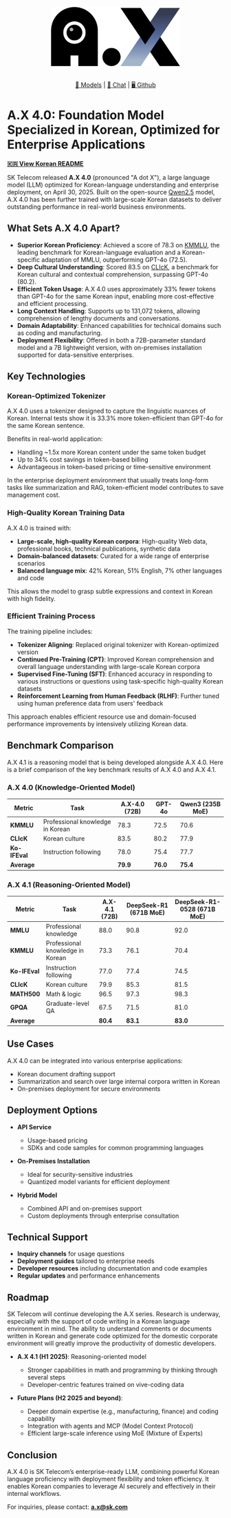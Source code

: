 <div align="center">
  <img src="./A.X_logo.png" alt="A.X Logo" width="300"/>
</div>
<br>
<p align="center"> <a href="https://huggingface.co/collections/skt/ax-4-68637ebaa63b9cc51925e886">🤗 Models</a>   |   <a href="https://sktax.chat/chat">💬 Chat</a>   |   <a href="https://github.com/SKT-AI/A.X-4.0">🖥️ Github</a> </p>

# A.X 4.0: Foundation Model Specialized in Korean, Optimized for Enterprise Applications

[**🇰🇷 View Korean README**](README.md)

SK Telecom released **A.X 4.0** (pronounced "A dot X"), a large language model (LLM) optimized for Korean-language understanding and enterprise deployment, on April 30, 2025. Built on the open-source [Qwen2.5](https://huggingface.co/collections/Qwen/qwen25-66e81a666513e518adb90d9e) model, A.X 4.0 has been further trained with large-scale Korean datasets to deliver outstanding performance in real-world business environments.

## What Sets A.X 4.0 Apart?

- **Superior Korean Proficiency**: Achieved a score of 78.3 on [KMMLU](https://huggingface.co/datasets/HAERAE-HUB/KMMLU), the leading benchmark for Korean-language evaluation and a Korean-specific adaptation of MMLU, outperforming GPT-4o (72.5).
- **Deep Cultural Understanding**: Scored 83.5 on [CLIcK](https://huggingface.co/datasets/EunsuKim/CLIcK), a benchmark for Korean cultural and contextual comprehension, surpassing GPT-4o (80.2).
- **Efficient Token Usage**: A.X 4.0 uses approximately 33% fewer tokens than GPT-4o for the same Korean input, enabling more cost-effective and efficient processing.
- **Long Context Handling**: Supports up to 131,072 tokens, allowing comprehension of lengthy documents and conversations.
- **Domain Adaptability**: Enhanced capabilities for technical domains such as coding and manufacturing.
- **Deployment Flexibility**: Offered in both a 72B-parameter standard model and a 7B lightweight version, with on-premises installation supported for data-sensitive enterprises.

## Key Technologies

### Korean-Optimized Tokenizer

A.X 4.0 uses a tokenizer designed to capture the linguistic nuances of Korean. Internal tests show it is 33.3% more token-efficient than GPT-4o for the same Korean sentence.

Benefits in real-world application:

- Handling \~1.5x more Korean content under the same token budget
- Up to 34% cost savings in token-based billing
- Advantageous in token-based pricing or time-sensitive environment

In the enterprise deployment environment that usually treats long-form tasks like summarization and RAG, token-efficient model contributes to save management cost.

### High-Quality Korean Training Data

A.X 4.0 is trained with:

- **Large-scale, high-quality Korean corpora**: High-quality Web data, professional books, technical publications, synthetic data
- **Domain-balanced datasets**: Curated for a wide range of enterprise scenarios
- **Balanced language mix**: 42% Korean, 51% English, 7% other languages and code

This allows the model to grasp subtle expressions and context in Korean with high fidelity.

### Efficient Training Process

The training pipeline includes:

- **Tokenizer Aligning**: Replaced original tokenizer with Korean-optimized version
- **Continued Pre-Training (CPT)**: Improved Korean comprehension and overall language understanding  with large-scale Korean corpora
- **Supervised Fine-Tuning (SFT)**: Enhanced accuracy in responding to various instructions or questions using task-specific high-quality Korean datasets
- **Reinforcement Learning from Human Feedback (RLHF)**: Further tuned using human preference data from users' feedback

This approach enables efficient resource use and domain-focused performance improvements by intensively utilizing Korean data.

## Benchmark Comparison

A.X 4.1 is a reasoning model that is being developed alongside A.X 4.0. Here is a brief comparison of the key benchmark results of A.X 4.0 and A.X 4.1.

### A.X 4.0 (Knowledge-Oriented Model)

| Metric        | Task                             | A.X-4.0 (72B) | GPT-4o   | Qwen3 (235B MoE) |
| ------------- | -------------------------------- | ------------- | -------- | ---------------- |
| **KMMLU**     | Professional knowledge in Korean | 78.3          | 72.5     | 70.6             |
| **CLIcK**     | Korean culture                   | 83.5          | 80.2     | 77.9             |
| **Ko-IFEval** | Instruction following            | 78.0          | 75.4     | 77.7             |
| **Average**   |                                  | **79.9**      | **76.0** | **75.4**         |

### A.X 4.1 (Reasoning-Oriented Model)

| **Metric**    | **Task**                         | **A.X-4.1 (72B)** | **DeepSeek-R1 (671B MoE)** | **DeepSeek-R1-0528 (671B MoE)** |
| ------------- | -------------------------------- | ----------------- | -------------------------- | ------------------------------- |
| **MMLU**      | Professional knowledge           | 88.0              | 90.8                       | 92.0                            |
| **KMMLU**     | Professional knowledge in Korean | 73.3              | 76.1                       | 70.4                            |
| **Ko-IFEval** | Instruction following            | 77.0              | 77.4                       | 74.5                            |
| **CLIcK**     | Korean culture                   | 79.9              | 85.3                       | 81.5                            |
| **MATH500**   | Math & logic                     | 96.5              | 97.3                       | 98.3                            |
| **GPQA**      | Graduate-level QA                | 67.5              | 71.5                       | 81.0                            |
| **Average**   |                                  | **80.4**          | **83.1**                   | **83.0**                        |

## Use Cases

A.X 4.0 can be integrated into various enterprise applications:

- Korean document drafting support
- Summarization and search over large internal corpora written in Korean
- On-premises deployment for secure environments

## Deployment Options

- **API Service**

  - Usage-based pricing
  - SDKs and code samples for common programming languages

- **On-Premises Installation**

  - Ideal for security-sensitive industries
  - Quantized model variants for efficient deployment

- **Hybrid Model**

  - Combined API and on-premises support
  - Custom deployments through enterprise consultation

## Technical Support

- **Inquiry channels** for usage questions
- **Deployment guides** tailored to enterprise needs
- **Developer resources** including documentation and code examples
- **Regular updates** and performance enhancements

## Roadmap

SK Telecom will continue developing the A.X series. Research is underway, especially with the support of code writing in a Korean language environment in mind. The ability to understand comments or documents written in Korean and generate code optimized for the domestic corporate environment will greatly improve the productivity of domestic developers.

- **A.X 4.1 (H1 2025)**: Reasoning-oriented model

  - Stronger capabilities in math and programming by thinking through several steps
  - Developer-centric features trained on vive-coding data&#x20;

- **Future Plans (H2 2025 and beyond)**:

  - Deeper domain expertise (e.g., manufacturing, finance) and coding capability
  - Integration with agents and MCP (Model Context Protocol)
  - Efficient large-scale inference using MoE (Mixture of Experts)

## Conclusion

A.X 4.0 is SK Telecom’s enterprise-ready LLM, combining powerful Korean language proficiency with deployment flexibility and token efficiency. It enables Korean companies to leverage AI securely and effectively in their internal workflows.

For inquiries, please contact: **[a.x@sk.com](mailto\:a.x@sk.com)**

